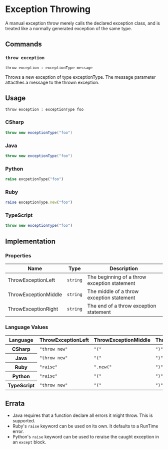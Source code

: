 # Exception Throwing

A manual exception throw merely calls the declared exception class, and is treated like a normally generated exception of the same type.

## Commands

### `throw exception`

`throw exception : exceptionType message`

Throws a new exception of type exceptionType. The message parameter attacthes a message to the thrown exception.

## Usage

```
throw exception : exceptionType foo
```

### CSharp

```csharp
throw new exceptionType("foo")
```

### Java

```java
throw new exceptionType("foo")
```

### Python

```python
raise excpetionType("foo")
```

### Ruby

```ruby
raise exceptionType.new("foo")
```

### TypeScript

```typescript
throw new exceptionType("foo")
```

## Implementation

### Properties
<table>
    <thead>
        <th>Name</th>
        <th>Type</th>
        <th>Description</th>
    </thead>
    <tbody>
        <tr>
            <td>ThrowExceptionLeft</td>
            <td><code>string</code></td>
            <td>The beginning of a throw exception statement</td>
        </tr>
        <tr>
            <td>ThrowExceptionMiddle</td>
            <td><code>string</code></td>
            <td>The middle of a throw exception statement</td>
        </tr>
        <tr>
            <td>ThrowExceptionRight</td>
            <td><code>string</code></td>
            <td>The end of a throw exception statement</td>
        </tr>
    </tbody>
</table>

### Language Values

<table>
    <thead>
        <th>Language</th>
        <th>ThrowExceptionLeft</th>
        <th>ThrowExceptionMiddle</th>
        <th>ThrowExceptionRight</th>
    </thead>
    <tbody>
        <tr>
            <th>CSharp</th>
            <td><code>"throw new"</code></td>
            <td><code>"("</code></td>
            <td><code>")"</code></td>
        </tr>
        <tr>
            <th>Java</th>
            <td><code>"throw new"</code></td>
            <td><code>"("</code></td>
            <td><code>")"</code></td>
        </tr>
        <tr>
            <th>Ruby</th>
            <td><code>"raise"</code></td>
            <td><code>".new("</code></td>
            <td><code>")"</code></td>
        </tr>
        <tr>
            <th>Python</th>
            <td><code>"raise"</code></td>
            <td><code>"("</code></td>
            <td><code>")"</code></td>
        </tr>
        <tr>
            <th>TypeScript</th>
            <td><code>"throw new"</code></td>
            <td><code>"("</code></td>
            <td><code>")"</code></td>
        </tr>
    </tbody>
</table>

## Errata
- Java requires that a function declare all errors it might throw. This is supported.
- Ruby's `raise` keyword can be used on its own. It defaults to a RunTime error.
- Python's `raise` keyword can be used to reraise the caught exception in an `except` block.
